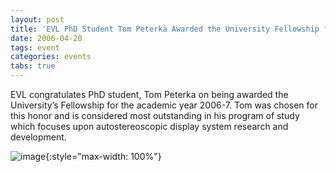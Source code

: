 ```yaml
---
layout: post
title: 'EVL PhD Student Tom Peterka Awarded the University Fellowship for 2006-7'
date: 2006-04-20
tags: event
categories: events
tabs: true
---
```


EVL congratulates PhD student, Tom Peterka on being awarded the University&rsquo;s Fellowship for the academic year 2006-7. Tom was chosen for this honor and is considered most outstanding in his program of study which focuses upon autostereoscopic display system research and development.

![image](https://www.evl.uic.edu/output/originals/peterka.jpg-srcw.jpg){:style="max-width: 100%"}

